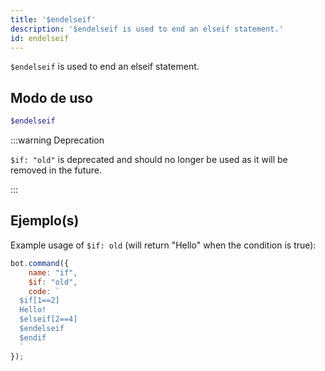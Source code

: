 ```yaml
---
title: '$endelseif'
description: '$endelseif is used to end an elseif statement.'
id: endelseif
---
```


`$endelseif` is used to end an elseif statement.

## Modo de uso

```php
$endelseif
```

:::warning Deprecation


`$if: "old"` is deprecated and should no longer be used as it will be removed in the future.

:::


## Ejemplo(s)

Example usage of `$if: old` (will return "Hello" when the condition is true):

```javascript
bot.command({
    name: "if",
    $if: "old",
    code: `
  $if[1==2]
  Hello!
  $elseif[2==4]
  $endelseif
  $endif
  `
});
```